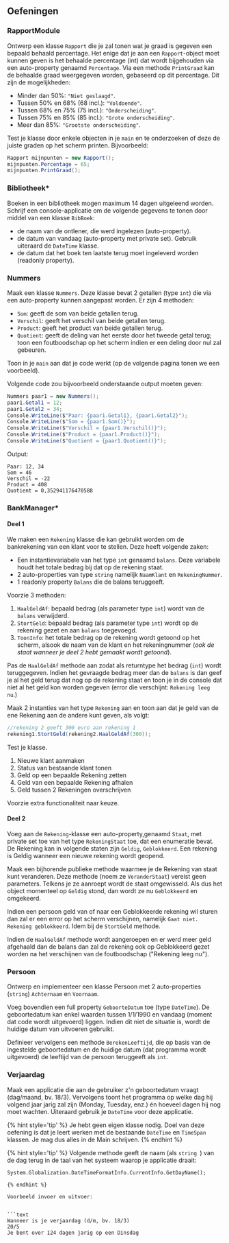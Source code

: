 ## Oefeningen


### RapportModule

Ontwerp een klasse ``Rapport`` die je zal tonen wat je graad is gegeven een bepaald behaald percentage. Het enige dat je aan een ``Rapport``-object moet kunnen geven is het behaalde percentage (int) dat wordt bijgehouden via een auto-property genaamd ``Percentage``. Via een methode ``PrintGraad`` kan de behaalde graad weergegeven worden, gebaseerd op dit percentage. Dit zijn de mogelijkheden:

* Minder dan 50%: ``"Niet geslaagd"``.
* Tussen 50% en 68% (68 incl.): ``"Voldoende"``.
* Tussen 68% en 75% (75 incl.): ``"Onderscheiding"``.
* Tussen 75% en 85% (85 incl.): ``"Grote onderscheiding"``.
* Meer dan 85%: ``"Grootste onderscheiding"``.

Test je klasse door enkele objecten in je ``main`` en te onderzoeken of deze de juiste graden op het scherm printen. Bijvoorbeeld:

```csharp
Rapport mijnpunten = new Rapport();
mijnpunten.Percentage = 65;
mijnpunten.PrintGraad();
```

### Bibliotheek*

Boeken in een bibliotheek mogen maximum 14 dagen uitgeleend worden. Schrijf een console-applicatie om de volgende gegevens te tonen door middel van een klasse ``BibBoek``:
* de naam van de ontlener, die werd ingelezen (auto-property).
* de datum van vandaag (auto-property met private set). Gebruik uiteraard  de ``DateTime`` klasse.
* de datum dat het boek ten laatste terug moet ingeleverd worden (readonly property).

### Nummers

Maak een klasse ``Nummers``. Deze klasse bevat 2 getallen (type ``int``) die via een auto-property kunnen aangepast worden. Er zijn 4 methoden:

* ``Som``: geeft de som van beide getallen terug.
* ``Verschil``: geeft het verschil van beide getallen terug.
* ``Product``: geeft het product van beide getallen terug.
* ``Quotient``: geeft de deling van het eerste door het tweede getal terug; toon een foutboodschap op het scherm indien er een deling door nul zal gebeuren.

Toon in je ``main`` aan dat je code werkt (op de volgende pagina tonen we een voorbeeld).



Volgende code zou bijvoorbeeld onderstaande output moeten geven:

```csharp
Nummers paar1 = new Nummers();
paar1.Getal1 = 12;
paar1.Getal2 = 34;
Console.WriteLine($"Paar: {paar1.Getal1}, {paar1.Getal2}");
Console.WriteLine($"Som = {paar1.Som()}");
Console.WriteLine($"Verschil = {paar1.Verschil()}");
Console.WriteLine($"Product = {paar1.Product()}");
Console.WriteLine($"Quotient = {paar1.Quotient()}");
```

Output:


```text
Paar: 12, 34
Som = 46
Verschil = -22
Product = 408
Quotient = 0,352941176470588
```

### BankManager*


#### Deel 1

We maken een ``Rekening`` klasse die kan gebruikt worden om de bankrekening van een klant voor te stellen. Deze heeft volgende zaken:

* Een instantievariabele van het type ``int`` genaamd ``balans``. Deze variabele houdt het totale bedrag bij dat op de rekening staat.
* 2 auto-properties van type ``string`` namelijk ``NaamKlant`` en ``RekeningNummer``.
* 1 readonly property  ``Balans`` die de balans teruggeeft.

Voorzie 3 methoden:

1. ``HaalGeldAf``: bepaald bedrag (als parameter type ``int``) wordt van de ``balans`` verwijderd.
2. ``StortGeld``: bepaald bedrag (als parameter type ``int``) wordt op de rekening gezet en aan ``balans`` toegevoegd.
3. ``ToonInfo``: het totale bedrag op de rekening wordt getoond op het scherm, alsook de naam van de klant en het rekeningnummer (*ook de staat wanneer je deel 2 hebt gemaakt wordt getoond*).

Pas de ``HaalGeldAf`` methode aan zodat als returntype het bedrag (``int``) wordt teruggegeven. Indien het gevraagde bedrag meer dan de ``balans`` is dan geef je al het geld terug dat nog op de rekening staat en toon je in de console dat niet al het geld kon worden gegeven (error die verschijnt: ``Rekening leeg nu``.)




Maak 2 instanties van het type ``Rekening`` aan en toon aan dat je geld van de ene Rekening aan de andere kunt geven, als volgt:

```csharp
//rekening 2 geeft 300 euro aan rekening 1
rekening1.StortGeld(rekening2.HaalGeldAf(300));
```

Test je klasse.

1. Nieuwe klant aanmaken
2. Status van bestaande klant tonen 
3. Geld op een bepaalde Rekening zetten 
4. Geld van een bepaalde Rekening afhalen
5. Geld tussen 2 Rekeningen overschrijven

Voorzie extra functionaliteit naar keuze.

#### Deel 2
Voeg aan de ``Rekening``-klasse een auto-property,genaamd ``Staat``, met private set toe van het type ``RekeningStaat`` toe, dat een enumeratie bevat. De Rekening kan in volgende staten zijn ``Geldig``, ``Geblokkeerd``. Een rekening is Geldig wanneer een nieuwe rekening wordt geopend.

Maak een bijhorende publieke methode waarmee je de Rekening van staat kunt veranderen. Deze methode (noem ze ``VeranderStaat``) vereist geen parameters. Telkens je ze aanroept wordt de staat omgewisseld. Als dus het object momenteel op ``Geldig`` stond, dan wordt ze nu ``Geblokkeerd`` en omgekeerd.

Indien een persoon geld van of naar een Geblokkeerde rekening wil sturen dan zal er een error op het scherm verschijnen, namelijk ``Gaat niet. Rekening geblokkeerd``. Idem bij de ``StortGeld`` methode.

Indien de ``HaalGeldAf`` methode wordt aangeroepen en er werd meer geld afgehaald dan de balans dan zal de rekening ook op Geblokkeerd gezet worden na het verschijnen van de foutboodschap ("Rekening leeg nu").

### Persoon

Ontwerp en implementeer een klasse Persoon met 2 auto-properties (``string``) ``Achternaam`` en ``Voornaam``. 

Voeg bovendien een full property ``GeboorteDatum`` toe (type ``DateTime``). De geboortedatum kan enkel waarden tussen 1/1/1990 en vandaag (moment dat code wordt uitgevoerd) liggen. Indien dit niet de situatie is, wordt de huidige datum van uitvoeren gebruikt. 

Definieer vervolgens een methode ``BerekenLeeftijd``, die op basis van de ingestelde geboortedatum en de huidige datum (dat programma wordt uitgevoerd) de leeftijd van de persoon teruggeeft als ``int``.  



### Verjaardag
Maak een applicatie die aan de gebruiker z'n geboortedatum vraagt (dag/maand, bv. 18/3). Vervolgens toont het programma op welke dag hij volgend jaar jarig zal zijn (Monday, Tuesday, enz.) én hoeveel dagen hij nog moet wachten. Uiteraard gebruik je ``DateTime`` voor deze applicatie.

{% hint style='tip' %}
Je hebt geen eigen klasse nodig. Doel van deze oefening is dat je leert werken met de bestaande ``DateTime`` en ``TimeSpan`` klassen. Je mag dus alles in de Main schrijven.
{% endhint %}


{% hint style='tip' %}
Volgende methode geeft de naam (als ``string ``) van de dag terug in de taal van het systeem waarop je applicatie draait:

``System.Globalization.DateTimeFormatInfo.CurrentInfo.GetDayName();``

```
{% endhint %}

Voorbeeld invoer en uitvoer:


```text
Wanneer is je verjaardag (d/m, bv. 18/3)
20/5
Je bent over 124 dagen jarig op een Dinsdag
```

